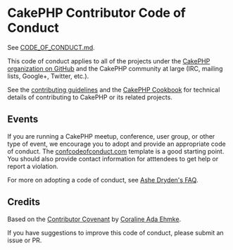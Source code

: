 # CakePHP Contributor Code of Conduct

See [CODE_OF_CONDUCT.md](https://github.com/cakephp/code-of-conduct/blob/master/CODE_OF_CONDUCT.md).

This code of conduct applies to all of the projects under the [CakePHP organization on GitHub](https://github.com/cakephp/) and the CakePHP community at large (IRC, mailing lists, Google+, Twitter, etc.).

See the [contributing guidelines](https://github.com/cakephp/cakephp/blob/master/CONTRIBUTING.md) and the [CakePHP Cookbook](http://book.cakephp.org/3.0/en/contributing.html) for technical details of contributing to CakePHP or its related projects.


## Events

If you are running a CakePHP meetup, conference, user group, or other type of event, we encourage you to adopt and provide an appropriate code of conduct.
The [confcodeofconduct.com](http://confcodeofconduct.com/) template is a good starting point.
You should also provide contact information for atttendees to get help or report a violation.

For more on adopting a code of conduct, see [Ashe Dryden's FAQ](http://ashedryden.com/blog/codes-of-conduct-101-faq).


## Credits

Based on the [Contributor Covenant](https://github.com/CoralineAda/contributor_covenant) by [Coraline Ada Ehmke](https://github.com/CoralineAda/contributor_covenant).

If you have suggestions to improve this code of conduct, please submit an issue or PR.
